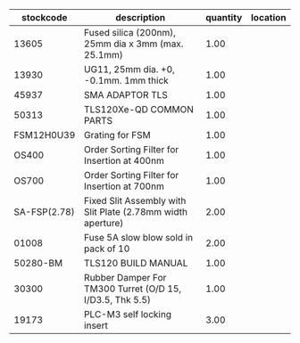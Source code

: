 |stockcode|description|quantity|location|
|---------|-----------|--------|--------|
|13605|Fused silica (200nm), 25mm dia x 3mm (max. 25.1mm)|1.00||
|13930|UG11, 25mm dia. +0, -0.1mm. 1mm thick|1.00||
|45937|SMA ADAPTOR TLS|1.00||
|50313|TLS120Xe-QD COMMON PARTS|1.00||
|FSM12H0U39|Grating for FSM|1.00||
|OS400|Order Sorting Filter for Insertion at 400nm|1.00||
|OS700|Order Sorting Filter for Insertion at 700nm|1.00||
|SA-FSP(2.78)|Fixed Slit Assembly with Slit Plate (2.78mm width aperture)|2.00||
|01008|Fuse 5A slow blow  sold in pack of 10|2.00||
|50280-BM|TLS120 BUILD MANUAL|1.00||
|30300|Rubber Damper For TM300 Turret (O/D 15, I/D3.5, Thk 5.5)|1.00||
|19173|PLC-M3 self locking insert|3.00||
